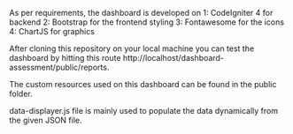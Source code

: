 As per requirements, the dashboard is developed on 
  1: CodeIgniter 4 for backend
  2: Bootstrap for the frontend styling
  3: Fontawesome for the icons
  4: ChartJS for graphics
  
After cloning this repository on your local machine you can test the dashboard by hitting this route http://localhost/dashboard-assessment/public/reports.

The custom resources used on this dashboard can be found in the public folder.

data-displayer.js file is mainly used to populate the data dynamically from the given JSON file.
